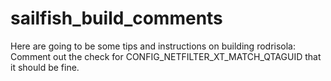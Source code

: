 # sailfish_build_comments

Here are going to be some tips and instructions on building
<Thaodan>rodrisola: Comment out the check for CONFIG_NETFILTER_XT_MATCH_QTAGUID that it should be fine.
